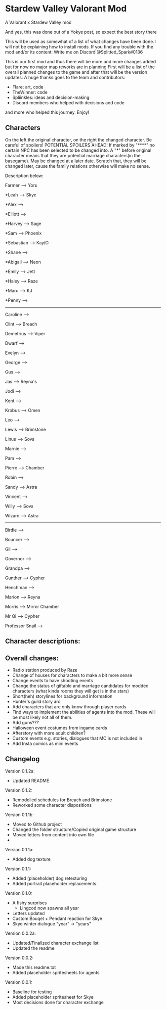 # Stardew Valley Valorant Mod

A Valorant x Stardew Valley mod

And yes, this was done out of a Yokye post, so expect the best story there

This will be used as somewhat of a list of what changes have been done. I will not be explaining how
to install mods. If you find any trouble with the mod and/or its content: Write me on Discord
@Splitted_Spark#0136

This is our first mod and thus there will be more and more changes added but for now no major map reworks are in planning
First will be a list of the overall planned changes to the game and after that will be the version updates:
A huge thanks goes to the team and contributors:
- Flare: art, code
- TheWinner: code
- Spliinkles: ideas and decision-making
- Discord members who helped with decisions and code

and more who helped this journey. Enjoy!


Characters
---
On the left the original character, on the right the changed character. 
Be careful of spoilers! POTENTIAL SPOILERS AHEAD!
If marked by "\*\*\*\*" no certain NPC has been selected to be changed into. 
A "\*" before original character means that they are potential marriage characters(in the basegame). May be changed at a later date. 
Scratch that, they will be changed later, cause the family relations otherwise will make no sense.

Description below:

Farmer --> Yoru

\*Leah --> Skye 

\*Alex -->

\*Elliott -->

\*Harvey --> Sage

\*Sam --> Phoenix

\*Sebastian --> Kay/O

\*Shane -->

\*Abigail --> Neon

\*Emily --> Jett

\*Haley --> Raze

\*Maru --> KJ

\*Penny -->

--------------------------------------
Caroline --> 

Clint --> Breach

Demetrius --> Viper

Dwarf --> 

Evelyn --> 

George --> 

Gus --> 

Jas --> Reyna's 

Jodi --> 

Kent --> 

Krobus --> Omen

Leo --> 

Lewis --> Brimstone

Linus --> Sova

Marnie --> 

Pam --> 

Pierre --> Chamber

Robin --> 

Sandy --> Astra

Vincent --> 

Willy --> Sova

Wizard --> Astra

-------------------------------------
Birdie --> 

Bouncer --> 

Gil --> 

Governor --> 

Grandpa --> 

Gunther  --> Cypher

Henchman --> 

Marion --> Reyna

Morris --> Mirror Chamber

Mr Qi --> Cypher

Professor Snail --> 


Character descriptions:
---



Overall changes:
---

- Radio station produced by Raze
- Change of houses for characters to make a bit more sense
- Change events to have shooting events
- Change the status of giftable and marriage candidates for modded characters (what kinda rooms they will get is in the stars)
- Short(heh) storylines for background information
- Hunter's guild story arc
- Add characters that are only know through player cards
- Find ways to implement the abilities of agents into the mod. These will be most likely not all of them.
- Add guns???
- Halloween event costumes from ingame cards
- Afterstory with more adult children?
- Custom events e.g. stories, dialogues that MC is not included in
- Add Insta comics as mini events


Changelog
---
Version 0.1.2a:
- Updated README

Version 0.1.2:
- Remodelled schedules for Breach and Brimstone
- Reworked some character dispositions

Version 0.1.1b:
- Moved to Github project
- Changed the folder structure/Copied original game structure
- Moved letters from content into own file
- 
Version 0.1.1a:
- Added dog texture

Version 0.1.1:
- Added (placeholder) dog retexturing
- Added portrait placeholder replacements

Version 0.1.0:
- A fishy surprises
	- Lingcod now spawns all year
- Letters updated
- Custom Bouqet + Pendant reaction for Skye
- Skye winter dialogue "year" -> "years"

Version 0.0.2a:
- Updated/Finalized character exchange list
- Updated the readme

Version 0.0.2:
- Made this readme.txt
- Added placeholder spritesheets for agents

Version 0.0.1:
- Baseline for testing
- Added placeholder spritesheet for Skye
- Most decisions done for character exchange
